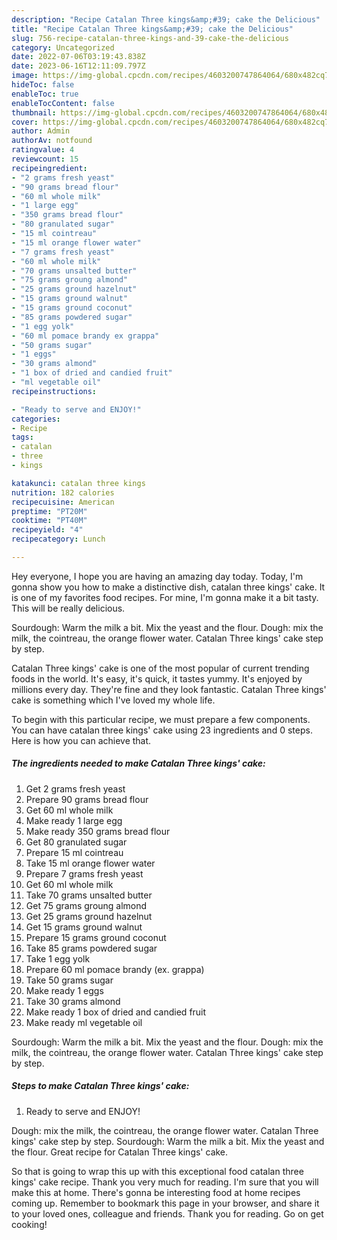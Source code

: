 ```yaml
---
description: "Recipe Catalan Three kings&amp;#39; cake the Delicious"
title: "Recipe Catalan Three kings&amp;#39; cake the Delicious"
slug: 756-recipe-catalan-three-kings-and-39-cake-the-delicious
category: Uncategorized
date: 2022-07-06T03:19:43.838Z
date: 2023-06-16T12:11:09.797Z
image: https://img-global.cpcdn.com/recipes/4603200747864064/680x482cq70/catalan-three-kings-cake-recipe-main-photo.jpg
hideToc: false
enableToc: true
enableTocContent: false
thumbnail: https://img-global.cpcdn.com/recipes/4603200747864064/680x482cq70/catalan-three-kings-cake-recipe-main-photo.jpg
cover: https://img-global.cpcdn.com/recipes/4603200747864064/680x482cq70/catalan-three-kings-cake-recipe-main-photo.jpg
author: Admin
authorAv: notfound
ratingvalue: 4
reviewcount: 15
recipeingredient:
- "2 grams fresh yeast"
- "90 grams bread flour"
- "60 ml whole milk"
- "1 large egg"
- "350 grams bread flour"
- "80 granulated sugar"
- "15 ml cointreau"
- "15 ml orange flower water"
- "7 grams fresh yeast"
- "60 ml whole milk"
- "70 grams unsalted butter"
- "75 grams groung almond"
- "25 grams ground hazelnut"
- "15 grams ground walnut"
- "15 grams ground coconut"
- "85 grams powdered sugar"
- "1 egg yolk"
- "60 ml pomace brandy ex grappa"
- "50 grams sugar"
- "1 eggs"
- "30 grams almond"
- "1 box of dried and candied fruit"
- "ml vegetable oil"
recipeinstructions:

- "Ready to serve and ENJOY!"
categories:
- Recipe
tags:
- catalan
- three
- kings

katakunci: catalan three kings 
nutrition: 182 calories
recipecuisine: American
preptime: "PT20M"
cooktime: "PT40M"
recipeyield: "4"
recipecategory: Lunch

---
```



Hey everyone, I hope you are having an amazing day today. Today, I'm gonna show you how to make a distinctive dish, catalan three kings&#39; cake. It is one of my favorites food recipes. For mine, I'm gonna make it a bit tasty. This will be really delicious.

Sourdough: Warm the milk a bit. Mix the yeast and the flour. Dough: mix the milk, the cointreau, the orange flower water. Catalan Three kings&#39; cake step by step.

Catalan Three kings&#39; cake is one of the most popular of current trending foods in the world. It's easy, it's quick, it tastes yummy. It's enjoyed by millions every day. They're fine and they look fantastic. Catalan Three kings&#39; cake is something which I've loved my whole life.


To begin with this particular recipe, we must prepare a few components. You can have catalan three kings&#39; cake using 23 ingredients and 0 steps. Here is how you can achieve that.

<!--inarticleads1-->

##### The ingredients needed to make Catalan Three kings&#39; cake:

1. Get 2 grams fresh yeast
1. Prepare 90 grams bread flour
1. Get 60 ml whole milk
1. Make ready 1 large egg
1. Make ready 350 grams bread flour
1. Get 80 granulated sugar
1. Prepare 15 ml cointreau
1. Take 15 ml orange flower water
1. Prepare 7 grams fresh yeast
1. Get 60 ml whole milk
1. Take 70 grams unsalted butter
1. Get 75 grams groung almond
1. Get 25 grams ground hazelnut
1. Get 15 grams ground walnut
1. Prepare 15 grams ground coconut
1. Take 85 grams powdered sugar
1. Take 1 egg yolk
1. Prepare 60 ml pomace brandy (ex. grappa)
1. Take 50 grams sugar
1. Make ready 1 eggs
1. Take 30 grams almond
1. Make ready 1 box of dried and candied fruit
1. Make ready ml vegetable oil


Sourdough: Warm the milk a bit. Mix the yeast and the flour. Dough: mix the milk, the cointreau, the orange flower water. Catalan Three kings&#39; cake step by step. 

<!--inarticleads2-->

##### Steps to make Catalan Three kings&#39; cake:


1. Ready to serve and ENJOY!

Dough: mix the milk, the cointreau, the orange flower water. Catalan Three kings&#39; cake step by step. Sourdough: Warm the milk a bit. Mix the yeast and the flour. Great recipe for Catalan Three kings&#39; cake. 

So that is going to wrap this up with this exceptional food catalan three kings&#39; cake recipe. Thank you very much for reading. I'm sure that you will make this at home. There's gonna be interesting food at home recipes coming up. Remember to bookmark this page in your browser, and share it to your loved ones, colleague and friends. Thank you for reading. Go on get cooking!
